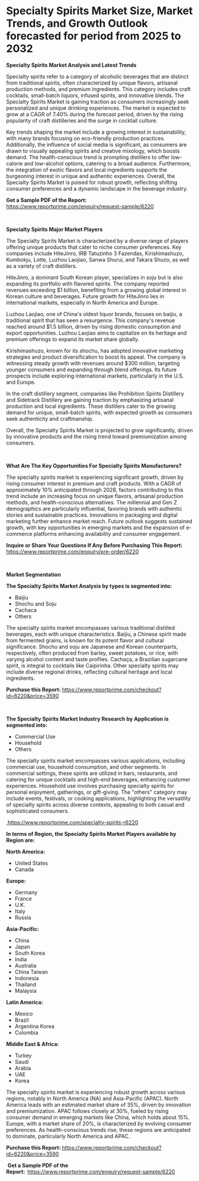 <p><h1>Specialty Spirits Market Size, Market Trends, and Growth Outlook forecasted for period from 2025 to 2032</h1></p><p><strong>Specialty Spirits Market Analysis and Latest Trends</strong></p>
<p><p>Specialty spirits refer to a category of alcoholic beverages that are distinct from traditional spirits, often characterized by unique flavors, artisanal production methods, and premium ingredients. This category includes craft cocktails, small-batch liquors, infused spirits, and innovative blends. The Specialty Spirits Market is gaining traction as consumers increasingly seek personalized and unique drinking experiences. The market is expected to grow at a CAGR of 7.40% during the forecast period, driven by the rising popularity of craft distilleries and the surge in cocktail culture.</p><p>Key trends shaping the market include a growing interest in sustainability, with many brands focusing on eco-friendly production practices. Additionally, the influence of social media is significant, as consumers are drawn to visually appealing spirits and creative mixology, which boosts demand. The health-conscious trend is prompting distillers to offer low-calorie and low-alcohol options, catering to a broad audience. Furthermore, the integration of exotic flavors and local ingredients supports the burgeoning interest in unique and authentic experiences. Overall, the Specialty Spirits Market is poised for robust growth, reflecting shifting consumer preferences and a dynamic landscape in the beverage industry.</p></p>
<p><strong>Get a Sample PDF of the Report:&nbsp;</strong> <a href="https://www.reportprime.com/enquiry/request-sample/6220?utm_campaign=4578&utm_medium=2&utm_source=Github&utm_content=ia&utm_term=15052025&utm_id=specialty-spirits">https://www.reportprime.com/enquiry/request-sample/6220</a></p>
<p>&nbsp;</p>
<p><strong>Specialty Spirits Major Market Players</strong></p>
<p><p>The Specialty Spirits Market is characterized by a diverse range of players offering unique products that cater to niche consumer preferences. Key companies include HiteJinro, IRB Tatuzinho 3 Fazendas, Kirishimashuzo, Kumbokju, Lotte, Luzhou Laojiao, Sanwa Shurui, and Takara Shuzo, as well as a variety of craft distillers.</p><p>HiteJinro, a dominant South Korean player, specializes in soju but is also expanding its portfolio with flavored spirits. The company reported revenues exceeding $1 billion, benefiting from a growing global interest in Korean culture and beverages. Future growth for HiteJinro lies in international markets, especially in North America and Europe.</p><p>Luzhou Laojiao, one of China's oldest liquor brands, focuses on baijiu, a traditional spirit that has seen a resurgence. This company's revenue reached around $1.5 billion, driven by rising domestic consumption and export opportunities. Luzhou Laojiao aims to capitalize on its heritage and premium offerings to expand its market share globally.</p><p>Kirishimashuzo, known for its shochu, has adopted innovative marketing strategies and product diversification to boost its appeal. The company is witnessing steady growth with revenues around $300 million, targeting younger consumers and expanding through blend offerings. Its future prospects include exploring international markets, particularly in the U.S. and Europe.</p><p>In the craft distillery segment, companies like Prohibition Spirits Distillery and Sidetrack Distillery are gaining traction by emphasizing artisanal production and local ingredients. These distillers cater to the growing demand for unique, small-batch spirits, with expected growth as consumers seek authenticity and craftmanship.</p><p>Overall, the Specialty Spirits Market is projected to grow significantly, driven by innovative products and the rising trend toward premiumization among consumers.</p></p>
<p>&nbsp;</p>
<p><strong>What Are The Key Opportunities For Specialty Spirits Manufacturers?</strong></p>
<p><p>The specialty spirits market is experiencing significant growth, driven by rising consumer interest in premium and craft products. With a CAGR of approximately 10% anticipated through 2028, factors contributing to this trend include an increasing focus on unique flavors, artisanal production methods, and health-conscious alternatives. The millennial and Gen Z demographics are particularly influential, favoring brands with authentic stories and sustainable practices. Innovations in packaging and digital marketing further enhance market reach. Future outlook suggests sustained growth, with key opportunities in emerging markets and the expansion of e-commerce platforms enhancing availability and consumer engagement.</p></p>
<p><strong>Inquire or Share Your Questions If Any Before Purchasing This Report:</strong> <a href="https://www.reportprime.com/enquiry/pre-order/6220?utm_campaign=4578&utm_medium=2&utm_source=Github&utm_content=ia&utm_term=15052025&utm_id=specialty-spirits">https://www.reportprime.com/enquiry/pre-order/6220</a></p>
<p>&nbsp;</p>
<p><strong>Market Segmentation</strong></p>
<p><strong>The Specialty Spirits Market Analysis by types is segmented into:</strong></p>
<p><ul><li>Baijiu</li><li>Shochu and Soju</li><li>Cachaca</li><li>Others</li></ul></p>
<p><p>The specialty spirits market encompasses various traditional distilled beverages, each with unique characteristics. Baijiu, a Chinese spirit made from fermented grains, is known for its potent flavor and cultural significance. Shochu and soju are Japanese and Korean counterparts, respectively, often produced from barley, sweet potatoes, or rice, with varying alcohol content and taste profiles. Cachaça, a Brazilian sugarcane spirit, is integral to cocktails like Caipirinha. Other specialty spirits may include diverse regional drinks, reflecting cultural heritage and local ingredients.</p></p>
<p><strong>Purchase this Report:&nbsp;</strong><a href="https://www.reportprime.com/checkout?id=6220&price=3590&utm_campaign=4578&utm_medium=2&utm_source=Github&utm_content=ia&utm_term=15052025&utm_id=specialty-spirits">https://www.reportprime.com/checkout?id=6220&price=3590</a></p>
<p>&nbsp;</p>
<p><strong>The Specialty Spirits Market Industry Research by Application is segmented into:</strong></p>
<p><ul><li>Commercial Use</li><li>Household</li><li>Others</li></ul></p>
<p><p>The specialty spirits market encompasses various applications, including commercial use, household consumption, and other segments. In commercial settings, these spirits are utilized in bars, restaurants, and catering for unique cocktails and high-end beverages, enhancing customer experiences. Household use involves purchasing specialty spirits for personal enjoyment, gatherings, or gift-giving. The "others" category may include events, festivals, or cooking applications, highlighting the versatility of specialty spirits across diverse contexts, appealing to both casual and sophisticated consumers.</p></p>
<p><a href="https://www.reportprime.com/specialty-spirits-r6220?utm_campaign=4578&utm_medium=2&utm_source=Github&utm_content=ia&utm_term=15052025&utm_id=specialty-spirits">&nbsp;https://www.reportprime.com/specialty-spirits-r6220</a></p>
<p><strong>In terms of Region, the Specialty Spirits Market Players available by Region are:</strong></p>
<p>
    <p> <strong> North America: </strong>
        <ul>
            <li>United States</li>
            <li>Canada</li>
        </ul>
        </p> 
    <p> <strong> Europe: </strong>
        <ul>
            <li>Germany</li>
            <li>France</li>
            <li>U.K.</li>
            <li>Italy</li>
            <li>Russia</li>
        </ul>
        </p> 
    <p> <strong> Asia-Pacific: </strong>
        <ul>
            <li>China</li>
            <li>Japan</li>
            <li>South Korea</li>
            <li>India</li>
            <li>Australia</li>
            <li>China Taiwan</li>
            <li>Indonesia</li>
            <li>Thailand</li>
            <li>Malaysia</li>
        </ul>
        </p> 
    <p> <strong> Latin America: </strong>
        <ul>
            <li>Mexico</li>
            <li>Brazil</li>
            <li>Argentina Korea</li>
            <li>Colombia</li>
        </ul>
        </p> 
    <p> <strong> Middle East & Africa: </strong>
        <ul>
            <li>Turkey</li>
            <li>Saudi</li>
            <li>Arabia</li>
            <li>UAE</li>
            <li>Korea</li>
        </ul>
    </p>
    </p>
<p><p>The specialty spirits market is experiencing robust growth across various regions, notably in North America (NA) and Asia-Pacific (APAC). North America leads with an estimated market share of 35%, driven by innovation and premiumization. APAC follows closely at 30%, fueled by rising consumer demand in emerging markets like China, which holds about 15%. Europe, with a market share of 20%, is characterized by evolving consumer preferences. As health-conscious trends rise, these regions are anticipated to dominate, particularly North America and APAC.</p></p>
<p><strong>Purchase this Report: </strong><a href="https://www.reportprime.com/checkout?id=6220&price=3590&utm_campaign=4578&utm_medium=2&utm_source=Github&utm_content=ia&utm_term=15052025&utm_id=specialty-spirits">https://www.reportprime.com/checkout?id=6220&price=3590</a></p>
<p>&nbsp;<strong>Get a Sample PDF of the Report:&nbsp;&nbsp;</strong><a href="https://www.reportprime.com/enquiry/request-sample/6220?utm_campaign=4578&utm_medium=2&utm_source=Github&utm_content=ia&utm_term=15052025&utm_id=specialty-spirits">https://www.reportprime.com/enquiry/request-sample/6220</a></p>
<p><strong></strong></p>
<p><p></p><p></p><p></p></p>